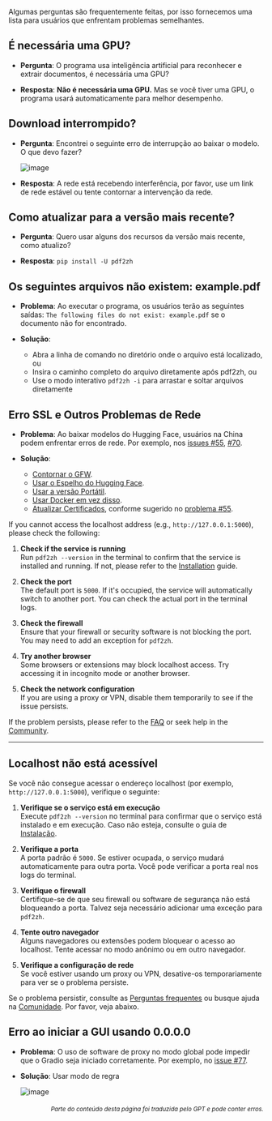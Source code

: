 Algumas perguntas são frequentemente feitas, por isso fornecemos uma lista para usuários que enfrentam problemas semelhantes.

## É necessária uma GPU?
- **Pergunta**:
O programa usa inteligência artificial para reconhecer e extrair documentos, é necessária uma GPU?

- **Resposta**:
**Não é necessária uma GPU.** Mas se você tiver uma GPU, o programa usará automaticamente para melhor desempenho.

## Download interrompido?
- **Pergunta**:
Encontrei o seguinte erro de interrupção ao baixar o modelo. O que devo fazer?

  ![image](https://github.com/user-attachments/assets/3c4eed44-3d9b-4e2f-a224-a58edca718c2)

- **Resposta**:
A rede está recebendo interferência, por favor, use um link de rede estável ou tente contornar a intervenção da rede.

## Como atualizar para a versão mais recente?
- **Pergunta**:
Quero usar alguns dos recursos da versão mais recente, como atualizo?

- **Resposta**:
`pip install -U pdf2zh`


## Os seguintes arquivos não existem: example.pdf
- **Problema**:
Ao executar o programa, os usuários terão as seguintes saídas: `The following files do not exist: example.pdf` se o documento não for encontrado.

- **Solução**:
  - Abra a linha de comando no diretório onde o arquivo está localizado, ou
  - Insira o caminho completo do arquivo diretamente após pdf2zh, ou
  - Use o modo interativo `pdf2zh -i` para arrastar e soltar arquivos diretamente


## Erro SSL e Outros Problemas de Rede
- **Problema**:
Ao baixar modelos do Hugging Face, usuários na China podem enfrentar erros de rede. Por exemplo, nos [issues #55](https://github.com/PDFMathTranslate/PDFMathTranslate-next/issues/55), [#70](https://github.com/PDFMathTranslate/PDFMathTranslate-next/issues/70).

- **Solução**:
  - [Contornar o GFW](https://github.com/clash-verge-rev/clash-verge-rev).
  - [Usar o Espelho do Hugging Face](https://hf-mirror.com/).
  - [Usar a versão Portátil](https://github.com/PDFMathTranslate/PDFMathTranslate-next?tab=readme-ov-file#method-ii-portable).
  - [Usar Docker em vez disso](https://github.com/PDFMathTranslate/PDFMathTranslate-next#docker).
  - [Atualizar Certificados](https://stackoverflow.com/questions/51925384/unable-to-get-local-issuer-certificate-when-using-requests), conforme sugerido no [problema #55](https://github.com/PDFMathTranslate/PDFMathTranslate-next/issues/55).

If you cannot access the localhost address (e.g., `http://127.0.0.1:5000`), please check the following:

1. **Check if the service is running**  
   Run `pdf2zh --version` in the terminal to confirm that the service is installed and running. If not, please refer to the [Installation](#installation) guide.

2. **Check the port**  
   The default port is `5000`. If it's occupied, the service will automatically switch to another port. You can check the actual port in the terminal logs.

3. **Check the firewall**  
   Ensure that your firewall or security software is not blocking the port. You may need to add an exception for `pdf2zh`.

4. **Try another browser**  
   Some browsers or extensions may block localhost access. Try accessing it in incognito mode or another browser.

5. **Check the network configuration**  
   If you are using a proxy or VPN, disable them temporarily to see if the issue persists.

If the problem persists, please refer to the [FAQ](#faq) or seek help in the [Community](#community).

---

## Localhost não está acessível

Se você não consegue acessar o endereço localhost (por exemplo, `http://127.0.0.1:5000`), verifique o seguinte:

1. **Verifique se o serviço está em execução**  
   Execute `pdf2zh --version` no terminal para confirmar que o serviço está instalado e em execução. Caso não esteja, consulte o guia de [Instalação](#instalação).

2. **Verifique a porta**  
   A porta padrão é `5000`. Se estiver ocupada, o serviço mudará automaticamente para outra porta. Você pode verificar a porta real nos logs do terminal.

3. **Verifique o firewall**  
   Certifique-se de que seu firewall ou software de segurança não está bloqueando a porta. Talvez seja necessário adicionar uma exceção para `pdf2zh`.

4. **Tente outro navegador**  
   Alguns navegadores ou extensões podem bloquear o acesso ao localhost. Tente acessar no modo anônimo ou em outro navegador.

5. **Verifique a configuração de rede**  
   Se você estiver usando um proxy ou VPN, desative-os temporariamente para ver se o problema persiste.

Se o problema persistir, consulte as [Perguntas frequentes](#perguntas-frequentes) ou busque ajuda na [Comunidade](#comunidade).
Por favor, veja abaixo.

## Erro ao iniciar a GUI usando 0.0.0.0
- **Problema**:
O uso de software de proxy no modo global pode impedir que o Gradio seja iniciado corretamente. Por exemplo, no [issue #77](https://github.com/PDFMathTranslate/PDFMathTranslate-next/issues/77).

- **Solução**:
Usar modo de regra

  ![image](https://github.com/user-attachments/assets/b1f2b16a-eb6a-4c03-995c-332ef1d82c96)

<div align="right"> 
<h6><small>Parte do conteúdo desta página foi traduzida pelo GPT e pode conter erros.</small></h6>